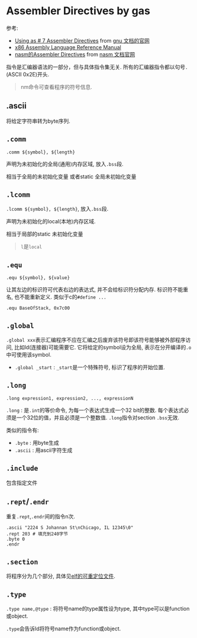 # Assembler Directives by gas
参考:
- [Using as # 7 Assembler Directives](https://sourceware.org/binutils/docs/as/index.html) from [gnu 文档的官网](https://www.gnu.org/manual/manual.html)
- [x86 Assembly Language Reference Manual](https://docs.oracle.com/cd/E26502_01/html/E28388/eoiyg.html)
- [nasm的Assembler Directives](https://www.nasm.us/xdoc/2.14.02/html/nasmdoc6.html) from [nasm 文档官网](https://www.nasm.us/docs.php)

指令是汇编器语法的一部分，但与具体指令集无关. 所有的汇编器指令都以句号`.`(ASCII 0x2E)开头.

> nm命令可查看程序的符号信息.

## .ascii
将给定字符串转为byte序列.

## `.comm`
`.comm ${symbol}, ${length}`

声明为未初始化的全局(通用)内存区域, 放入`.bss`段.

相当于全局的未初始化变量 或者static 全局未初始化变量

## `.lcomm`
`.lcomm ${symbol}, ${length}`, 放入`.bss`段.

声明为未初始化的local(本地)内存区域.

相当于局部的static 未初始化变量

> `l`是`local`

## `.equ`
`.equ ${symbol}, ${value}`

让其左边的标识符可代表右边的表达式, 并不会给标识符分配内存. 标识符不能重名, 也不能重新定义. 类似于c的`#define ...`

`.equ BaseOfStack, 0x7c00`

## `.global`
`.global xxx`表示汇编程序不应在汇编之后废弃该符号即该符号能够被外部程序访问, 比如ld(连接器)可能需要它. 它将给定的symbol设为全局, 表示在分开编译的`.o`中可使用该symbol.

- `.global _start` : `_start`是一个特殊符号, 标识了程序的开始位置.

## `.long`
`.long expression1, expression2, ..., expressionN`

`.long` : 是`.int`的等价命令, 为每一个表达式生成一个32 bit的整数. 每个表达式必须是一个32位的值，并且必须是一个整数值. `.long`指令对section `.bss`无效.

类似的指令有:
- `.byte` : 用byte生成
- `.ascii` : 用ascii字符生成

## `.include`
包含指定文件

## `.rept`/`.endr`
重复`.rept`,`.endr`间的指令n次.

```x86asm
.ascii "2224 S Johannan St\nChicago, IL 12345\0"
.rept 203 # 填充到240字节
.byte 0
.endr
```

## `.section`
将程序分为几个部分, 具体见[elf的可重定位文件](https://github.com/meilihao/programming-interface/blob/master/compile/elf.md).

## `.type`
`.type name,@type` : 将符号name的type属性设为type, 其中type可以是function或object.

`.type`会告诉ld将符号name作为function或object.
